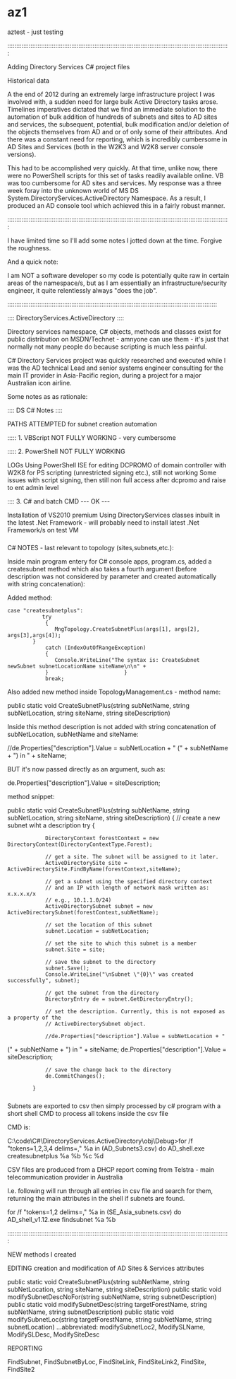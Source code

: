 # az1
aztest - just testing

:::::::::::::::::::::::::::::::::::::::::::::::::::::::::::::::::::::::::::::::::::::::::::::::::::::::::::::::::::::::::::::

Adding Directory Services C# project files

Historical data

A the end of 2012 during an extremely large infrastructure project I was involved with, a sudden need for large bulk Active Directory tasks arose. Timelines imperatives dictated that we find an immediate solution to the automation of bulk addition of hundreds of subnets and sites to AD sites and services, the subsequent, potential, bulk modification and/or deletion of the objects themselves from AD and or of only some of their attributes. And there was a constant need for reporting, which is incredibly cumbersome in AD Sites and Services (both in the W2K3 and W2K8 server console versions).

This had to be accomplished very quickly. At that time, unlike now, there were no PowerShell scripts for this set of tasks readily available online. VB was too cumbersome for AD sites and services. My response was a three week foray into the unknown world of MS DS System.DirectoryServices.ActiveDirectory Namespace. As a result, I produced an AD console tool which achieved this in a fairly robust  manner. 

:::::::::::::::::::::::::::::::::::::::::::::::::::::::::::::::::::::::::::::::::::::::::::::::::::::::::::::::::::::::::::::

I have limited time so I'll add some notes I jotted down at the time. Forgive the roughness.

And a quick note:

I am NOT a software developer so my code is potentially quite raw in certain areas of the namespace/s, but as I am essentially an infrastructure/security engineer, it quite relentlessly always "does the job".

::::::::::::::::::::::::::::::::::::::::::::::::::::::::::::::::::::::::::::::::::::::::::::::::::::::::::::::::::::::

:::: DirectoryServices.ActiveDirectory ::::

Directory services namespace, C# objects, methods and classes exist for public distribution on MSDN/Technet - amnyone can use them - it's just that normally not many people do because scripting is much less painful.

C# Directory Services project was quickly researched and executed while I was the AD technical Lead and senior systems engineer consulting for the main IT provider in Asia-Pacific region, during a project for a major Australian icon airline. 

Some notes as as rationale:

:::: DS C# Notes ::::

PATHS ATTEMPTED for subnet creation automation

::::: 1. VBScript
NOT FULLY WORKING - very cumbersome

::::: 2. PowerShell
NOT FULLY WORKING 

LOGs
Using PowerShell ISE for editing
DCPROMO of domain controller with W2K8 for PS scripting (unrestricted signing etc.), still not working Some issues with script signing, then still non full access after dcpromo and raise to ent admin level

:::: 3. C# and batch CMD --- OK ---

Installation of VS2010 premium
Using DirectoryServices classes inbuilt in the latest .Net Framework - will probably need to install latest .Net Framework/s on test VM

#####

C# NOTES - last relevant to topology (sites,subnets,etc.):

Inside main program entery for C# console apps, program.cs, added a createsubnet method which also takes a fourth argument (before description was not considered by parameter and created automatically with string concatenation):

Added method:

	case "createsubnetplus":
               try
                {
                   MngTopology.CreateSubnetPlus(args[1], args[2], args[3],args[4]);
          	}
                catch (IndexOutOfRangeException)
                {
                   Console.WriteLine("The syntax is: CreateSubnet newSubnet subnetLocationName siteName\n\n" +
                }                        }
                break;


Also added new method inside TopologyManagement.cs - method name:

public static void CreateSubnetPlus(string subNetName, string subNetLocation, string siteName, string siteDescription)

Inside this method description is not added with string concatenation of subNetLocation, subNetName and siteName:

 //de.Properties["description"].Value = subNetLocation + " (" + subNetName + ") in " + siteName;

BUT it's now passed directly as an argument, such as:

de.Properties["description"].Value = siteDescription;

method snippet:

public static void CreateSubnetPlus(string subNetName, string subNetLocation, string siteName, string siteDescription)
        {
            // create a new subnet wiht a description
            try
            {

                DirectoryContext forestContext = new DirectoryContext(DirectoryContextType.Forest);

                // get a site. The subnet will be assigned to it later.
                ActiveDirectorySite site = ActiveDirectorySite.FindByName(forestContext,siteName);

                // get a subnet using the specified directory context
                // and an IP with length of network mask written as: x.x.x.x/x
                // e.g., 10.1.1.0/24)
                ActiveDirectorySubnet subnet = new ActiveDirectorySubnet(forestContext,subNetName);

                // set the location of this subnet
                subnet.Location = subNetLocation;

                // set the site to which this subnet is a member
                subnet.Site = site;

                // save the subnet to the directory
                subnet.Save();
                Console.WriteLine("\nSubnet \"{0}\" was created successfully", subnet);

                // get the subnet from the directory
                DirectoryEntry de = subnet.GetDirectoryEntry();

                // set the description. Currently, this is not exposed as a property of the
                // ActiveDirectorySubnet object.

                //de.Properties["description"].Value = subNetLocation + "
(" + subNetName + ") in " + siteName;
                de.Properties["description"].Value = siteDescription;

                // save the change back to the directory
                de.CommitChanges();

            }

#####

Subnets are exported to csv then simply processed by c# program with a short shell CMD to process all tokens inside the csv file

CMD is:  

C:\code\C#\DirectoryServices.ActiveDirectory\obj\Debug>for /f "tokens=1,2,3,4 delims=," %a in (AD_Subnets3.csv) do AD_shell.exe createsubnetplus %a %b %c %d

CSV files are produced from a DHCP report coming from Telstra - main telecommunication provider in Australia

I.e. following will run through all entries in csv file and search for them, returning the main attributes in the shell if subnets are found.

for /f "tokens=1,2 delims=," %a in (SE_Asia_subnets.csv) do AD_shell_v1.12.exe findsubnet %a %b

:::::::::::::::::::::::::::::::::::::::::::::::::::::::::::::::::::::::::::::::::::::::::::::::::::::::::::::::::::::::::::::

NEW methods I created

EDITING
creation and modification of AD Sites & Services attributes

public static void CreateSubnetPlus(string subNetName, string subNetLocation, string siteName, string siteDescription)
public static void modifySubnetDescNoFor(string subNetName, string subnetDescription)
public static void modifySubnetDesc(string targetForestName, string subNetName, string subnetDescription)
public static void modifySubnetLoc(string targetForestName, string subNetName, string subnetLocation)
...abbreviated: modifySubnetLoc2, ModifySLName, ModifySLDesc, ModifySiteDesc

REPORTING

FindSubnet, FindSubnetByLoc, FindSiteLink, FindSiteLink2, FindSite, FindSite2

